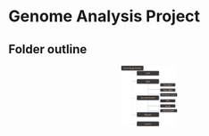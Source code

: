 # Genome Analysis Project

## Folder outline
<p align="center">
    <img src="folderoutline.png" width="100"/>
</p>

